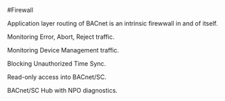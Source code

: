 #Firewall

Application layer routing of BACnet is an intrinsic firewwall in and of itself. 

Monitoring Error, Abort, Reject traffic. 

Monitoring Device Management traffic. 

Blocking Unauthorized Time Sync. 

Read-only access into BACnet/SC. 

BACnet/SC Hub with NPO diagnostics.
